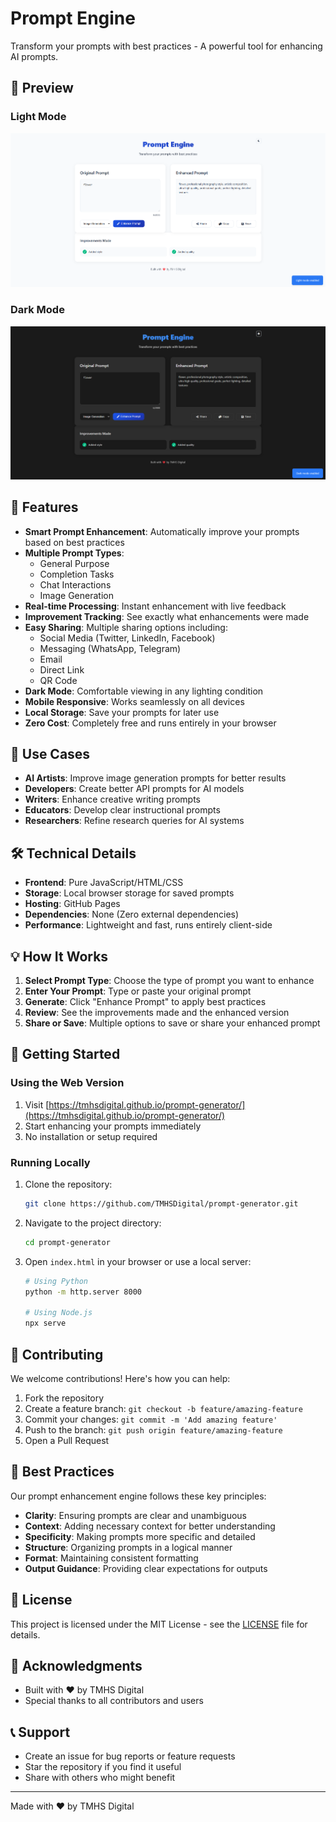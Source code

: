 # Prompt Engine

Transform your prompts with best practices - A powerful tool for enhancing AI prompts.

## 🌟 Preview

### Light Mode
![Prompt Engine Light Mode](light-preview.png)

### Dark Mode
![Prompt Engine Dark Mode](dark-preview.png)

## 🚀 Features

- **Smart Prompt Enhancement**: Automatically improve your prompts based on best practices
- **Multiple Prompt Types**:
  - General Purpose
  - Completion Tasks
  - Chat Interactions
  - Image Generation
- **Real-time Processing**: Instant enhancement with live feedback
- **Improvement Tracking**: See exactly what enhancements were made
- **Easy Sharing**: Multiple sharing options including:
  - Social Media (Twitter, LinkedIn, Facebook)
  - Messaging (WhatsApp, Telegram)
  - Email
  - Direct Link
  - QR Code
- **Dark Mode**: Comfortable viewing in any lighting condition
- **Mobile Responsive**: Works seamlessly on all devices
- **Local Storage**: Save your prompts for later use
- **Zero Cost**: Completely free and runs entirely in your browser

## 🎯 Use Cases

- **AI Artists**: Improve image generation prompts for better results
- **Developers**: Create better API prompts for AI models
- **Writers**: Enhance creative writing prompts
- **Educators**: Develop clear instructional prompts
- **Researchers**: Refine research queries for AI systems

## 🛠️ Technical Details

- **Frontend**: Pure JavaScript/HTML/CSS
- **Storage**: Local browser storage for saved prompts
- **Hosting**: GitHub Pages
- **Dependencies**: None (Zero external dependencies)
- **Performance**: Lightweight and fast, runs entirely client-side

## 💡 How It Works

1. **Select Prompt Type**: Choose the type of prompt you want to enhance
2. **Enter Your Prompt**: Type or paste your original prompt
3. **Generate**: Click "Enhance Prompt" to apply best practices
4. **Review**: See the improvements made and the enhanced version
5. **Share or Save**: Multiple options to save or share your enhanced prompt

## 🚀 Getting Started

### Using the Web Version

1. Visit [https://tmhsdigital.github.io/prompt-generator/](https://tmhsdigital.github.io/prompt-generator/)
2. Start enhancing your prompts immediately
3. No installation or setup required

### Running Locally

1. Clone the repository:
   ```bash
   git clone https://github.com/TMHSDigital/prompt-generator.git
   ```

2. Navigate to the project directory:
   ```bash
   cd prompt-generator
   ```

3. Open `index.html` in your browser or use a local server:
   ```bash
   # Using Python
   python -m http.server 8000
   
   # Using Node.js
   npx serve
   ```

## 🤝 Contributing

We welcome contributions! Here's how you can help:

1. Fork the repository
2. Create a feature branch: `git checkout -b feature/amazing-feature`
3. Commit your changes: `git commit -m 'Add amazing feature'`
4. Push to the branch: `git push origin feature/amazing-feature`
5. Open a Pull Request

## 📝 Best Practices

Our prompt enhancement engine follows these key principles:

- **Clarity**: Ensuring prompts are clear and unambiguous
- **Context**: Adding necessary context for better understanding
- **Specificity**: Making prompts more specific and detailed
- **Structure**: Organizing prompts in a logical manner
- **Format**: Maintaining consistent formatting
- **Output Guidance**: Providing clear expectations for outputs

## 📄 License

This project is licensed under the MIT License - see the [LICENSE](LICENSE) file for details.

## 🙏 Acknowledgments

- Built with ❤️ by TMHS Digital
- Special thanks to all contributors and users

## 📞 Support

- Create an issue for bug reports or feature requests
- Star the repository if you find it useful
- Share with others who might benefit

---

Made with ❤️ by TMHS Digital 